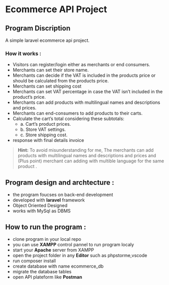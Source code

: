 # Ecommerce API Project

## Program Discription
A simple laravel ecommerce api project.

### How it works :
- Visitors can register/login either as merchants or end consumers.
- Merchants can set their store name.
- Merchants can decide if the VAT is included in the products price or should be calculated from the products price.
- Merchants can set shipping cost
- Merchants can set VAT percentage in case the VAT isn’t included in the product’s price.
- Merchants can add products with multilingual names and descriptions and prices.
- Merchants can end-consumers to add products to their carts.
- Calculate the cart’s total considering these subtotals:
    - a. Cart’s product prices.
    - b. Store VAT settings.
    - c. Store shipping cost.
- response with final details invoice

> **Hint:**  To avoid misunderstanding for me, The merchants can add products with multilingual names and descriptions and prices and (Plus point) merchant can adding with multible language for the same product .

## Program design and archtecture :
- the program foucses on back-end development
- developed with **laravel** framework
- Object Oriented Designed
- works with MySql as DBMS

## How to run the program :
- clone program in your local repo
- you can use **XAMPP** control pannel to run program localy
- start your **Apache** server from XAMPP
- open the project folder in any **Editor** such as phpstorme,vscode
- run composer install
- create database with name ecommerce_db
- migrate the database tables
- open API plateform like **Postman**

